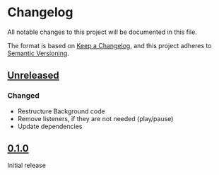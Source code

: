 # Changelog
All notable changes to this project will be documented in this file.

The format is based on [Keep a Changelog](https://keepachangelog.com/en/1.0.0/),
and this project adheres to [Semantic Versioning](https://semver.org/spec/v2.0.0.html).

## [Unreleased]
### Changed
- Restructure Background code
- Remove listeners, if they are not needed (play/pause)
- Update dependencies

## [0.1.0]
Initial release

[Unreleased]: https://github.com/NicoVIII/url-rotation-browser-extension/compare/v0.1.0...HEAD
[0.1.0]: https://github.com/NicoVIII/url-rotation-browser-extension/releases/tag/v0.1.0
